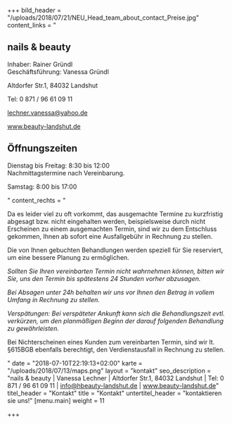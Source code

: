+++
bild_header = "/uploads/2018/07/21/NEU_Head_team_about_contact_Preise.jpg"
content_links = "<h2>nails &amp; beauty</h2><p>Inhaber: Rainer Gründl<br>Geschäftsführung: Vanessa Gründl</p><p>Altdorfer Str.1, 84032 Landshut</p><p>Tel: 0 871 / 96 61 09 11</p><p>lechner.vanessa@yahoo.de</p><p>www.beauty-landshut.de</p><p></p><h2>Öffnungszeiten</h2><p>Dienstag bis Freitag: 8:30 bis 12:00<br>Nachmittagstermine nach Vereinbarung.</p><p>Samstag: 8:00 bis 17:00</p>"
content_rechts = "<p>Da es leider viel zu oft vorkommt, das ausgemachte Termine zu kurzfristig abgesagt bzw. nicht eingehalten werden, beispielsweise durch nicht Erscheinen zu einem ausgemachten Termin, sind wir zu dem Entschluss gekommen, Ihnen ab sofort eine Ausfallgebühr in Rechnung zu stellen.</p><p>Die von Ihnen gebuchten Behandlungen werden speziell für Sie reserviert, um eine bessere Planung zu ermöglichen.</p><p><em>Sollten Sie Ihren vereinbarten Termin nicht wahrnehmen können, bitten wir Sie, uns den Termin bis spätestens 24 Stunden vorher abzusagen.</em></p><p><em>Bei Absagen unter 24h behalten wir uns vor Ihnen den Betrag in vollem Umfang in Rechnung zu stellen.</em></p><p><em>Verspätungen: Bei verspäteter Ankunft kann sich die Behandlungszeit evtl. verkürzen, um den planmäßigen Beginn der darauf folgenden Behandlung zu gewährleisten.</em></p><p>Bei Nichterscheinen eines Kunden zum vereinbarten Termin, sind wir lt. §615BGB ebenfalls berechtigt, den Verdienstausfall in Rechnung zu stellen.</p>"
date = "2018-07-10T22:19:13+02:00"
karte = "/uploads/2018/07/13/maps.png"
layout = "kontakt"
seo_description = "nails & beauty | Vanessa Lechner | Altdorfer Str.1, 84032 Landshut | Tel: 0 871 / 96 61 09 11 | info@hbeauty-landshut.de | www.beauty-landshut.de"
titel_header = "Kontakt"
title = "Kontakt"
untertitel_header = "kontaktieren sie uns!"
[menu.main]
weight = 11

+++
